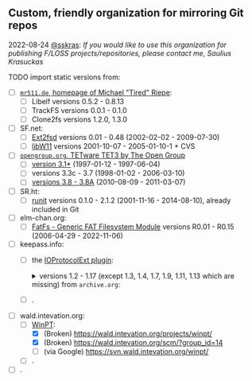 ## Custom, friendly organization for mirroring Git repos

2022-08-24 [@sskras](https://github.com/sskras):
_If you would like to use this organization for publishing F/LOSS projects/repositories, please contact me, Saulius Krasuckas_

TODO import static versions from:

- [ ] [`mr511.de`, homepage of Michael "Tired" Riepe](https://web.archive.org/web/20180621172946/http://www.mr511.de/software/english.html):
  - [ ] Libelf versions 0.5.2 - 0.8.13
  - [ ] TrackFS versions 0.0.1 - 0.1.0
  - [ ] Clone2fs versions 1.2.0, 1.3.0
- [ ] SF.net:
  - [ ] [Ext2fsd](https://sourceforge.net/projects/ext2fsd/files/Ext2fsd/) versions 0.01 - 0.48 (2002-02-02 - 2009-07-30)
  - [ ] [libW11](https://sourceforge.net/p/libw11/code/) versions 2001-10-07 - 2005-01-10-1 + CVS
- [ ] [`opengroup.org`, TETware TET3 by The Open Group](https://www.opengroup.org/infosrv/TET3/)
  - [ ] [version 3.1*](http://tetworks.opengroup.org/downloads/38/software/index31.html) (1997-01-12 - 1997-06-04)
  - [ ] versions 3.3c - 3.7 (1998-01-02 - 2006-03-10)
  - [ ] [versions 3.8 - 3.8A](http://tetworks.opengroup.org/downloads/38/software/Sources/3.8/) (2010-08-09 - 2011-03-07)
- [ ] SR.ht:
  - [ ] [runit](https://git.sr.ht/~kaction/runit) versions 0.1.0 - 2.1.2 (2001-11-16 - 2014-08-10), already included in Git
- [ ] elm-chan.org:
  - [ ] [FatFs - Generic FAT Filesystem Module](http://elm-chan.org/fsw/ff/archives.html) versions R0.01 - R0.15 (2006-04-29 - 2022-11-06)
- [ ] keepass.info:
  - [ ] the [IOProtocolExt plugin](https://keepass.info/plugins.html#ioprotocolext):

    <details> <summary> versions 1.2 - 1.17 (except 1.3, 1.4, 1.7, 1.9, 1.11, 1.13 which are missing) from <code>archive.org</code>: </summary>
    
    - [ ] v1.2
      - [ ] https://web.archive.org/web/20110717230120/http://keepass.info/extensions/v2/ioprotocolext/IOProtocolExt-1.2.zip
      - [ ] https://web.archive.org/web/20110717230120/http://keepass.info/extensions/v2/ioprotocolext/IOProtocolExt-1.2-Source.zip
    - [ ] ~v1.3~ (broken reference)
      - [ ] https://web.archive.org/web/20120102204851/http://keepass.info/extensions/v2/ioprotocolext/IOProtocolExt-1.3.zip
      - [ ] https://web.archive.org/web/20120102204851/http://keepass.info/extensions/v2/ioprotocolext/IOProtocolExt-1.3-Source.zip
    - [ ] v1.5
      - [ ] https://web.archive.org/web/20120108171114/http://keepass.info/extensions/v2/ioprotocolext/IOProtocolExt-1.5.zip
      - [ ] https://web.archive.org/web/20120108171114/http://keepass.info/extensions/v2/ioprotocolext/IOProtocolExt-1.5-Source.zip
    - [ ] v1.6
      - [ ] https://web.archive.org/web/20130523082515/http://keepass.info/extensions/v2/ioprotocolext/IOProtocolExt-1.6.zip
      - [ ] https://web.archive.org/web/20130523082515/http://keepass.info/extensions/v2/ioprotocolext/IOProtocolExt-1.6-Source.zip
    - [ ] v1.8
      - [ ] https://web.archive.org/web/20140916180402/http://keepass.info/extensions/v2/ioprotocolext/IOProtocolExt-1.8.zip
      - [ ] https://web.archive.org/web/20140916180402/http://keepass.info/extensions/v2/ioprotocolext/IOProtocolExt-1.8-Source.zip
    - [ ] v1.10
      - [ ] https://web.archive.org/web/20141004232437/http://keepass.info/extensions/v2/ioprotocolext/IOProtocolExt-1.10.zip
      - [ ] https://web.archive.org/web/20141004232437/http://keepass.info/extensions/v2/ioprotocolext/IOProtocolExt-1.10-Source.zip
    - [ ] ~v1.11~ (broken reference)
      - [ ] https://web.archive.org/web/20160203193056/http://keepass.info/extensions/v2/ioprotocolext/IOProtocolExt-1.11.zip
      - [ ] https://web.archive.org/web/20160203193056/http://keepass.info/extensions/v2/ioprotocolext/IOProtocolExt-1.11-Source.zip
    - [ ] v1.12
      - [ ] https://web.archive.org/web/20160629070032/http://keepass.info/extensions/v2/ioprotocolext/IOProtocolExt-1.12.zip
      - [ ] https://web.archive.org/web/20160629070032/http://keepass.info/extensions/v2/ioprotocolext/IOProtocolExt-1.12-Source.zip
    - [ ] ~v1.13~ (broken reference)
      - [ ] https://web.archive.org/web/20180412162450/https://keepass.info/extensions/v2/ioprotocolext/IOProtocolExt-1.13.zip
      - [ ] https://web.archive.org/web/20180412162450/https://keepass.info/extensions/v2/ioprotocolext/IOProtocolExt-1.13-Source.zip
    - [ ] v1.14
      - [ ] https://web.archive.org/web/20180602125719/https://keepass.info/extensions/v2/ioprotocolext/IOProtocolExt-1.14.zip
      - [ ] https://web.archive.org/web/20180605152202/https://keepass.info/extensions/v2/ioprotocolext/IOProtocolExt-1.14-Source.zip
    - [ ] v1.15
      - [ ] https://web.archive.org/web/20180930094912/https://keepass.info/extensions/v2/ioprotocolext/IOProtocolExt-1.15.zip
      - [ ] https://web.archive.org/web/20180930094912/https://keepass.info/extensions/v2/ioprotocolext/IOProtocolExt-1.15-Source.zip
    - [ ] v1.16
      - [ ] https://web.archive.org/web/20190331111440/https://keepass.info/extensions/v2/ioprotocolext/IOProtocolExt-1.16.zip
      - [ ] https://web.archive.org/web/20190331111440/https://keepass.info/extensions/v2/ioprotocolext/IOProtocolExt-1.16-Source.zip
    - [ ] v1.17
      - [ ] https://web.archive.org/web/20240427210437/https://keepass.info/extensions/v2/ioprotocolext/IOProtocolExt-1.17.zip
      - [ ] https://web.archive.org/web/20240427210437/https://keepass.info/extensions/v2/ioprotocolext/IOProtocolExt-1.17-Source.zip
    - [ ] .
    </details>
  - [ ] .
- [ ] wald.intevation.org:
  - [ ] [WinPT](https://winpt.wald.intevation.org/):
    - [x] (Broken) https://wald.intevation.org/projects/winpt/
    - [x] (Broken) https://wald.intevation.org/scm/?group_id=14
    - [ ] (via Google) https://svn.wald.intevation.org/winpt/
  - [ ] .
- [ ] .
